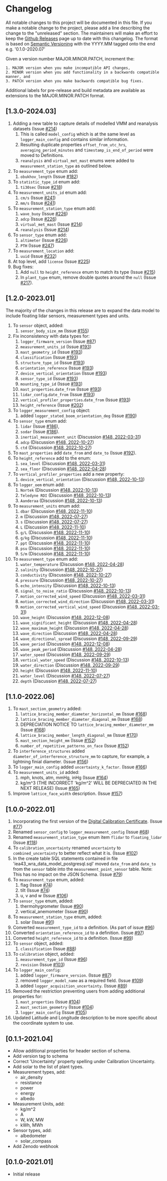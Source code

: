 # Changelog
All notable changes to this project will be documented in this file. If you make a notable change to the project, please add a line describing the change to the "unreleased" section. The maintainers will make an effort to keep the [Github Releases](https://github.com/IEA-Task-43/digital_wra_data_standard/releases) page up to date with this changelog. The format is based on [Semantic Versioning](https://semver.org/) with the YYYY.MM tagged onto the end e.g. '0.1.0-2020.07'

Given a version number MAJOR.MINOR.PATCH, increment the:

    1. MAJOR version when you make incompatible API changes,
    2. MINOR version when you add functionality in a backwards compatible manner, and
    3. PATCH version when you make backwards compatible bug fixes.

Additional labels for pre-release and build metadata are available as extensions to the MAJOR.MINOR.PATCH format.

## [1.3.0-2024.03]

1. Adding a new table to capture details of modelled VMM and reanalysis datasets (Issue [#214](https://github.com/IEA-Task-43/digital_wra_data_standard/issues/214))
   1. This is called `model_config` which is at the same level as `logger_main_config` and contains similar information.
   1. Resulting duplicate properties `offset_from_utc_hrs`, `averaging_period_minutes` and `timestamp_is_end_of_period` were moved to Definitions.
   1. `reanalysis` and `virtual_met_mast` enums were added to `measurement_station_type` as outlined below.
1. To `measurement_type` enum add:
   1. `obukhov_length` (Issue [#182](https://github.com/IEA-Task-43/digital_wra_data_standard/issues/182))
1. To `statistic_type_id` enum add:
   1. `ti30sec` (Issue [#218](https://github.com/IEA-Task-43/digital_wra_data_standard/issues/218))
1. To `measurement_units_id` enum add:
   1. `cm/s` (Issue [#241](https://github.com/IEA-Task-43/digital_wra_data_standard/issues/241))
   1. `mm/s` (Issue [#241](https://github.com/IEA-Task-43/digital_wra_data_standard/issues/241))
1. To `measurement_station_type` enum add:
   1. `wave_buoy` (Issue [#226](https://github.com/IEA-Task-43/digital_wra_data_standard/issues/226))
   1. `adcp` (Issue [#226](https://github.com/IEA-Task-43/digital_wra_data_standard/issues/226))
   1. `virtual_met_mast` (Issue [#214](https://github.com/IEA-Task-43/digital_wra_data_standard/issues/214))
   1. `reanalysis` (Issue [#214](https://github.com/IEA-Task-43/digital_wra_data_standard/issues/214))
1. To `sensor_type` enum add:
   1. `altimeter` (Issue [#226](https://github.com/IEA-Task-43/digital_wra_data_standard/issues/226))
   1. `PTH` (Issue [#247](https://github.com/IEA-Task-43/digital_wra_data_standard/issues/247))
1. To `measurement_location` add:
   1. `uuid` (Issue [#232](https://github.com/IEA-Task-43/digital_wra_data_standard/issues/232))
1. At top level, add `license` (Issue [#225](https://github.com/IEA-Task-43/digital_wra_data_standard/issues/225))
1. Bug fixes:
   1. Add `null` to `height_reference` enum to match its type (Issue [#215](https://github.com/IEA-Task-43/digital_wra_data_standard/issues/215))
   1. In `plant_type` enum, remove double quotes around the `null` (Issue [#217](https://github.com/IEA-Task-43/digital_wra_data_standard/issues/217)).


## [1.2.0-2023.01]

The majority of the changes in this release are to expand the data model to include floating lidar sensors, measurement 
types and units.

1. To `sensor` object, added:
    1. `sensor_body_size_mm` (Issue [#155](https://github.com/IEA-Task-43/digital_wra_data_standard/issues/155))
1. Fix inconsistency with data types for:
   1. `logger_firmware_version` (Issue [#87](https://github.com/IEA-Task-43/digital_wra_data_standard/issues/87))
   1. `measurement_units_id` (Issue [#193](https://github.com/IEA-Task-43/digital_wra_data_standard/issues/193))
   1. `mast_geometry_id` (Issue [#193](https://github.com/IEA-Task-43/digital_wra_data_standard/issues/193))
   1. `classification` (Issue [#193](https://github.com/IEA-Task-43/digital_wra_data_standard/issues/193))
   1. `structure_type_id` (Issue [#193](https://github.com/IEA-Task-43/digital_wra_data_standard/issues/193))
   1. `orientation_reference` (Issue [#193](https://github.com/IEA-Task-43/digital_wra_data_standard/issues/193))
   1. `device_vertical_orientation` (Issue [#193](https://github.com/IEA-Task-43/digital_wra_data_standard/issues/193))
   1. `sensor_type_id` (Issue [#193](https://github.com/IEA-Task-43/digital_wra_data_standard/issues/193))
   1. `mounting_type_id` (Issue [#193](https://github.com/IEA-Task-43/digital_wra_data_standard/issues/193))
   1. `mast_properties`.`date_from` (Issue [#193](https://github.com/IEA-Task-43/digital_wra_data_standard/issues/193))
   1. `lidar_config`.`date_from` (Issue [#193](https://github.com/IEA-Task-43/digital_wra_data_standard/issues/193))
   1. `vertical_profiler_properties`.`date_from` (Issue [#193](https://github.com/IEA-Task-43/digital_wra_data_standard/issues/193))
   1. `height_reference` (Issue [#202](https://github.com/IEA-Task-43/digital_wra_data_standard/issues/202))
1. To `logger_measurement_config` object:
    1. added `logger_stated_boom_orientation_deg` (Issue [#190](https://github.com/IEA-Task-43/digital_wra_data_standard/issues/190))
1. To `sensor_type` enum add:
   1. `lidar` (Issue [#186](https://github.com/IEA-Task-43/digital_wra_data_standard/issues/186)),
   2. `sodar` (Issue [#186](https://github.com/IEA-Task-43/digital_wra_data_standard/issues/186)).
   1. `inertial_measurement_unit` (Discussion [#148, 2022-03-31](https://github.com/IEA-Task-43/digital_wra_data_standard/discussions/148#discussioncomment-2479643))
   1. `adcp` (Discussion [#148, 2022-10-27](https://github.com/IEA-Task-43/digital_wra_data_standard/discussions/148#discussioncomment-3984312))
   1. `ctd` (Discussion [#148, 2022-10-27](https://github.com/IEA-Task-43/digital_wra_data_standard/discussions/148#discussioncomment-3984312))
1. To `mast_properties` add `date_from` and `date_to` (Issue [#192](https://github.com/IEA-Task-43/digital_wra_data_standard/issues/192)).
1. To `height_reference` add to the enum:
   1. `sea_level` (Discussion [#148, 2022-03-31](https://github.com/IEA-Task-43/digital_wra_data_standard/discussions/148#discussioncomment-2479643))
   1. `sea_floor` (Discussion [#148, 2022-04-28](https://github.com/IEA-Task-43/digital_wra_data_standard/discussions/148#discussioncomment-2655990))
1. To `vertical_profiler_properties` add a new property:
   1. `device_vertical_orientation` (Discussion [#148, 2022-10-13](https://github.com/IEA-Task-43/digital_wra_data_standard/discussions/148#discussioncomment-3871669))
1. To `logger_oem` enum add:
   1. `Nortek` (Discussion [#148, 2022-10-13](https://github.com/IEA-Task-43/digital_wra_data_standard/discussions/148#discussioncomment-3871669))
   1. `Teledyne RDI` (Discussion [#148, 2022-10-13](https://github.com/IEA-Task-43/digital_wra_data_standard/discussions/148#discussioncomment-3871669))
   1. `Aanderaa` (Discussion [#148, 2022-10-13](https://github.com/IEA-Task-43/digital_wra_data_standard/discussions/148#discussioncomment-3871669))
1. To `measurement_units` enum add:
   1. `dbar` (Discussion [#148, 2022-11-10](https://github.com/IEA-Task-43/digital_wra_data_standard/discussions/148#discussioncomment-4109570))
   1. `m` (Discussion [#148, 2022-07-27](https://github.com/IEA-Task-43/digital_wra_data_standard/discussions/148#discussioncomment-3101355))
   1. `s` (Discussion [#148, 2022-07-27](https://github.com/IEA-Task-43/digital_wra_data_standard/discussions/148#discussioncomment-3101355))
   1. `L` (Discussion [#148, 2022-11-10](https://github.com/IEA-Task-43/digital_wra_data_standard/discussions/148#discussioncomment-4109570))
   1. `g/L` (Discussion [#148, 2022-11-10](https://github.com/IEA-Task-43/digital_wra_data_standard/discussions/148#discussioncomment-4109570))
   1. `g/kg` (Discussion [#148, 2022-11-10](https://github.com/IEA-Task-43/digital_wra_data_standard/discussions/148#discussioncomment-4109570))
   1. `ppt` (Discussion [#148, 2022-11-10](https://github.com/IEA-Task-43/digital_wra_data_standard/discussions/148#discussioncomment-4109570))
   1. `psu` (Discussion [#148, 2022-11-10](https://github.com/IEA-Task-43/digital_wra_data_standard/discussions/148#discussioncomment-4109570))
   1. `S/m` (Discussion [#148, 2022-11-10](https://github.com/IEA-Task-43/digital_wra_data_standard/discussions/148#discussioncomment-4109570))
1. To `measurement_type` enum add:
   1. `water_temperature` (Discussion [#148, 2022-04-28](https://github.com/IEA-Task-43/digital_wra_data_standard/discussions/148#discussioncomment-2655990))
   1. `salinity` (Discussion [#148, 2022-10-27](https://github.com/IEA-Task-43/digital_wra_data_standard/discussions/148#discussioncomment-3984312))
   1. `conductivity` (Discussion [#148, 2022-10-27](https://github.com/IEA-Task-43/digital_wra_data_standard/discussions/148#discussioncomment-3984312))
   1. `pressure` (Discussion [#148, 2022-10-27](https://github.com/IEA-Task-43/digital_wra_data_standard/discussions/148#discussioncomment-3984312))
   1. `echo_intensity` (Discussion [#148, 2022-10-13](https://github.com/IEA-Task-43/digital_wra_data_standard/discussions/148#discussioncomment-3871669))
   1. `signal_to_noise_ratio` (Discussion [#148, 2022-10-13](https://github.com/IEA-Task-43/digital_wra_data_standard/discussions/148#discussioncomment-3871669))
   1. `motion_corrected_wind_speed` (Discussion [#148, 2022-03-31](https://github.com/IEA-Task-43/digital_wra_data_standard/discussions/148#discussioncomment-2479643))
   1. `motion_corrected_wind_direction` (Discussion [#148, 2022-03-31](https://github.com/IEA-Task-43/digital_wra_data_standard/discussions/148#discussioncomment-2479643))
   1. `motion_corrected_vertical_wind_speed` (Discussion [#148, 2022-03-31](https://github.com/IEA-Task-43/digital_wra_data_standard/discussions/148#discussioncomment-2479643))
   1. `wave_height` (Discussion [#148, 2022-12-08](https://github.com/IEA-Task-43/digital_wra_data_standard/discussions/148#discussioncomment-4345628))
   1. `wave_significant_height` (Discussion [#148, 2022-04-28](https://github.com/IEA-Task-43/digital_wra_data_standard/discussions/148#discussioncomment-2655990))
   1. `wave_maximum_height` (Discussion [#148, 2022-04-28](https://github.com/IEA-Task-43/digital_wra_data_standard/discussions/148#discussioncomment-2655990))
   1. `wave_direction` (Discussion [#148, 2022-04-28](https://github.com/IEA-Task-43/digital_wra_data_standard/discussions/148#discussioncomment-2655990))
   1. `wave_directional_spread` (Discussion [#148, 2022-09-29](https://github.com/IEA-Task-43/digital_wra_data_standard/discussions/148#discussioncomment-3764611))
   1. `wave_period` (Discussion [#148, 2022-12-08](https://github.com/IEA-Task-43/digital_wra_data_standard/discussions/148#discussioncomment-4345628))
   1. `wave_peak_period` (Discussion [#148, 2022-04-28](https://github.com/IEA-Task-43/digital_wra_data_standard/discussions/148#discussioncomment-2655990))
   1. `water_speed` (Discussion [#148, 2022-09-29](https://github.com/IEA-Task-43/digital_wra_data_standard/discussions/148#discussioncomment-3764611))
   1. `vertical_water_speed` (Discussion [#148, 2022-10-13](https://github.com/IEA-Task-43/digital_wra_data_standard/discussions/148#discussioncomment-3871669))
   1. `water_direction` (Discussion [#148, 2022-09-29](https://github.com/IEA-Task-43/digital_wra_data_standard/discussions/148#discussioncomment-3764611))
   1. `height` (Discussion [#148, 2022-11-10](https://github.com/IEA-Task-43/digital_wra_data_standard/discussions/148#discussioncomment-4109570))
   1. `water_level` (Discussion [#148, 2022-07-27](https://github.com/IEA-Task-43/digital_wra_data_standard/discussions/148#discussioncomment-3101355))
   1. `depth` (Discussion [#148, 2022-07-27](https://github.com/IEA-Task-43/digital_wra_data_standard/discussions/148#discussioncomment-3101355))

## [1.1.0-2022.06]

1. To `mast_section_geometry` added:
   1. `lattice_bracing_member_diameter_horizontal_mm` (Issue [#168](https://github.com/IEA-Task-43/digital_wra_data_standard/issues/168))
   1. `lattice_bracing_member_diameter_diagonal_mm` (Issue [#168](https://github.com/IEA-Task-43/digital_wra_data_standard/issues/168))
   1. DEPRECIATION NOTICE TO `lattice_bracing_member_diameter_mm` (Issue [#168](https://github.com/IEA-Task-43/digital_wra_data_standard/issues/168))
   1. `lattice_bracing_member_length_diagonal_mm` (Issue [#170](https://github.com/IEA-Task-43/digital_wra_data_standard/issues/170))
   1. `mast_section_height_mm` (Issue [#152](https://github.com/IEA-Task-43/digital_wra_data_standard/issues/152))
   1. `number_of_repetitive_patterns_on_face` (Issue [#152](https://github.com/IEA-Task-43/digital_wra_data_standard/issues/152))
1. To `interference_structures` added `diameter_of_interference_structure_mm` to capture, for example, a lightning finial diameter. (Issue [#156](https://github.com/IEA-Task-43/digital_wra_data_standard/issues/156))
1. To `logger_main_config` added `uncertainty_k_factor`. (Issue [#166](https://github.com/IEA-Task-43/digital_wra_data_standard/issues/166))
1. To `measurement_units_id` added:
   1. mph, knots, atm, mmHg, inHg (Issue [#164](https://github.com/IEA-Task-43/digital_wra_data_standard/issues/164))
   1. kg/m^3 (THE INCORRECT 'kg/m^2' WILL BE DEPRECIATED IN THE NEXT RELEASE) (Issue [#165](https://github.com/IEA-Task-43/digital_wra_data_standard/issues/165))
1. Improve `lattice_face_width` description. (Issue [#157](https://github.com/IEA-Task-43/digital_wra_data_standard/issues/157))

## [1.0.0-2022.01]
1. Incorporating the first version of the [Digital Calibration Certificate](./digital_calibration_certificate). (Issue [#77](https://github.com/IEA-Task-43/digital_wra_data_standard/issues/77))
1. Renamed `sensor_config` to `logger_measurement_config` (Issue [#68](https://github.com/IEA-Task-43/digital_wra_data_standard/issues/68))
1. Renamed `measurement_station_type` enum item `flidar` to `floating_lidar` (Issue [#118](https://github.com/IEA-Task-43/digital_wra_data_standard/issues/118))
1. To `calibration_uncertainty` renamed `uncertainty` to `combined_uncertainty` to better reflect what it is. (Issue [#102](https://github.com/IEA-Task-43/digital_wra_data_standard/issues/102))
1. In the create table SQL statements contained in file 'iea43_wra_data_model_postgresql.sql' moved `date_from` and `date_to` from the `sensor` table into the `measurement_point_sensor` table. Note: This has no impact on the JSON Schema. (Issue [#79](https://github.com/IEA-Task-43/digital_wra_data_standard/issues/79))
1. To `measurement_type` enum, added:
   1. flag (Issue [#74](https://github.com/IEA-Task-43/digital_wra_data_standard/issues/74))
   1. tilt (Issue [#74](https://github.com/IEA-Task-43/digital_wra_data_standard/issues/74))
   1. u, v and w (Issue [#106](https://github.com/IEA-Task-43/digital_wra_data_standard/issues/106))
1. To `sensor_type` enum, added:
   1. thermohygrometer (Issue [#90](https://github.com/IEA-Task-43/digital_wra_data_standard/issues/90))
   1. vertical_anemometer (Issue [#90](https://github.com/IEA-Task-43/digital_wra_data_standard/issues/90))
1. To `measurement_station_type` enum, added:
   1. solar (Issue [#91](https://github.com/IEA-Task-43/digital_wra_data_standard/issues/91))
1. Converted `measurement_type_id` to a definition. (As part of issue [#96](https://github.com/IEA-Task-43/digital_wra_data_standard/issues/96))
1. Converted `orientation_reference_id` to a definition. (Issue [#97](https://github.com/IEA-Task-43/digital_wra_data_standard/issues/97))
1. Converted `height_reference_id` to a definition. (Issue [#99](https://github.com/IEA-Task-43/digital_wra_data_standard/issues/99))
1. To `sensor` object, added:
    1. `classification` (Issue [#88](https://github.com/IEA-Task-43/digital_wra_data_standard/issues/88))
1. To `calibration` object, added:
    1. `measurement_type_id` (Issue [#96](https://github.com/IEA-Task-43/digital_wra_data_standard/issues/96))
    1. `revision` (Issue [#103](https://github.com/IEA-Task-43/digital_wra_data_standard/issues/103))
1. To `logger_main_config`:
   1. added `logger_firmware_version`. (Issue [#87](https://github.com/IEA-Task-43/digital_wra_data_standard/issues/87))
   1. removed `logger_model_name` as a required field. (Issue [#109](https://github.com/IEA-Task-43/digital_wra_data_standard/issues/109))
   1. added `logger_acquisition_uncertainty`. (Issue [#89](https://github.com/IEA-Task-43/digital_wra_data_standard/issues/89))
1. Removed the restriction preventing users from adding additional properties for:
   1. `mast_properties` (Issue [#104](https://github.com/IEA-Task-43/digital_wra_data_standard/issues/104))
   1. `mast_section_geometry` (Issue [#104](https://github.com/IEA-Task-43/digital_wra_data_standard/issues/104))
   1. `logger_main_config` (Issue [#105](https://github.com/IEA-Task-43/digital_wra_data_standard/issues/105))
1. Updated Latitude and Longitude description to be more specific about the coordinate system to use.


## [0.1.1-2021.04]
- Allow additional properties for header section of schema.
- Add version tag to schema
- Correct 'Uncertainty' property spelling under Calibration Uncertainty.
- Add solar to the list of plant types.
- Measurement types, add:
    - air_density
    - resistance
    - power
    - energy
    - albedo
- Measurement Units, add:
    - kg/m^2
    - A
    - W, kW, MW
    - kWh, MWh
- Sensor types, add:
    - albedometer
    - solar_compass
- Add Zenodo webhook

## [0.1.0-2021.01]
- Initial release

